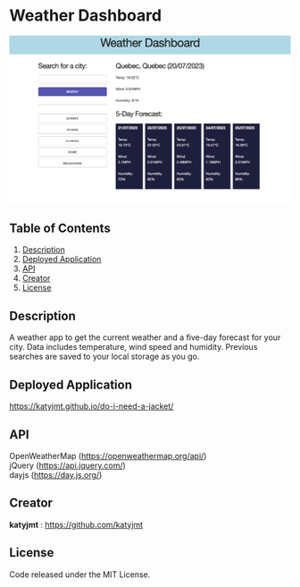 # Weather Dashboard

![Screenshot of application](./assets/images/weather-dashboard.png)

## Table of Contents

1. [Description](#description)
2. [Deployed Application](#deployed-application)
3. [API](#api)
4. [Creator](#creator)
5. [License](#license)

## Description

A weather app to get the current weather and a five-day forecast for your city. Data includes temperature, wind speed and humidity. Previous searches are saved to your local storage as you go.

## Deployed Application

<https://katyjmt.github.io/do-i-need-a-jacket/>

## API

OpenWeatherMap (<https://openweathermap.org/api/>)<br>
jQuery (<https://api.jquery.com/>)<br>
dayjs (<https://day.js.org/>)

## Creator

**katyjmt** : <https://github.com/katyjmt><br>

## License

Code released under the MIT License.